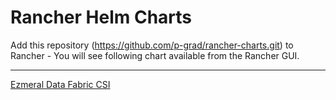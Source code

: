 # Rancher Helm Charts
Add this repository (https://github.com/p-grad/rancher-charts.git) to Rancher - You will see following  chart available from the Rancher GUI.   

---
  

[Ezmeral Data Fabric CSI](charts/edf-csi/1.0/)

